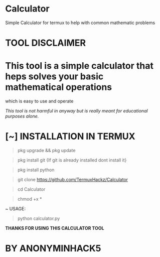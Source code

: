 # Calculator
Simple Calculator for termux to help with common mathematic problems
# TOOL DISCLAIMER
# This tool is a simple calculator that heps solves your basic mathematical operations
which is easy to use and operate

_This tool is not harmful in anyway but is really meant for educational purposes alone._

# [~] INSTALLATION IN TERMUX

> pkg upgrade && pkg update

> pkg install git {If git is already installed dont install it}

> pkg install python

> git clone https://github.com/TermuxHackz/Calculator

> cd Calculator

> chmod +x *

~ USAGE:

> python calculator.py


**THANKS FOR USING THIS CALCULATOR TOOL**
# BY ANONYMINHACK5
